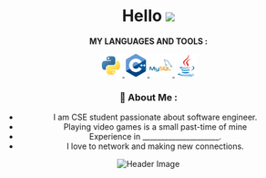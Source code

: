 <div id="body" align="center">
<h1>
Hello
    <img src="https://media.giphy.com/media/hvRJCLFzcasrR4ia7z/giphy.gif" width="30px"/>
</h1>
<p><b>MY LANGUAGES AND TOOLS :</b>


<div>
    <a href="https://www.python.org" target="_blank" rel="noreferrer"> <img src="https://raw.githubusercontent.com/devicons/devicon/master/icons/python/python-original.svg" alt="python" width="40" height="40"/> </a>
    <a href="https://www.w3schools.com/cpp/" target="_blank" rel="noreferrer"> <img src="https://raw.githubusercontent.com/devicons/devicon/master/icons/cplusplus/cplusplus-original.svg" alt="cplusplus" width="40" height="40"/> </a>
    <a href="https://www.mysql.com/" target="_blank" rel="noreferrer"> <img src="https://raw.githubusercontent.com/devicons/devicon/master/icons/mysql/mysql-original-wordmark.svg" alt="mysql" width="40" height="40"/> </a>
    <a href="https://www.java.com" target="_blank" rel="noreferrer"> <img src="https://raw.githubusercontent.com/devicons/devicon/master/icons/java/java-original.svg" alt="java" width="40" height="40"/> </a> 

</div>

### 💫 About Me : 

 - I am CSE student passionate about software engineer.
 - Playing video games is a small past-time of mine
 - Experience in _____________________.
 - I love to network and making new connections.  

![Header Image](https://user-images.githubusercontent.com/74038190/221352987-68da234d-4d62-4e9d-9d7f-098dc657c2dc.gif)


